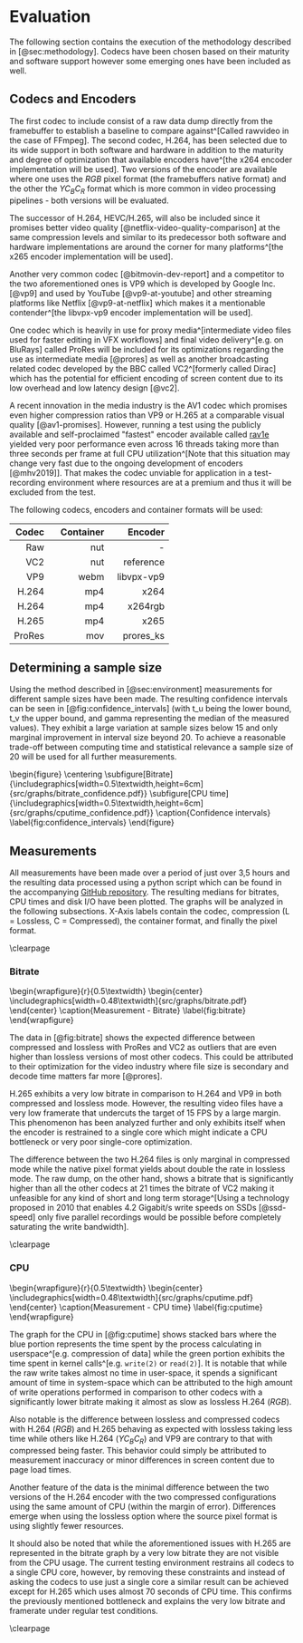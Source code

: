 # Evaluation

<!-- Glossary for framebuffer -->

The following section contains the execution of the methodology described in [@sec:methodology]. Codecs have been chosen based on their maturity and software support however some emerging ones have been included as well.

## Codecs and Encoders

The first codec to include consist of a raw data dump directly from the framebuffer to establish a baseline to compare against^[Called rawvideo in the case of FFmpeg].
The second codec, H.264, has been selected due to its wide support in both software and hardware in addition to the maturity and degree of optimization that available encoders have^[the x264 encoder implementation will be used]. Two versions of the encoder are available where one uses the $RGB$ pixel format (the framebuffers native format) and the other the $YC_BC_R$ format which is more common in video processing pipelines - both versions will be evaluated.

The successor of H.264, HEVC/H.265, will also be included since it promises better video quality [@netflix-video-quality-comparison] at the same compression levels and similar to its predecessor both software and hardware implementations are around the corner for many platforms^[the x265 encoder implementation will be used].

Another very common codec [@bitmovin-dev-report] and a competitor to the two aforementioned ones is VP9 which is developed by Google Inc. [@vp9] and used by YouTube [@vp9-at-youtube] and other streaming platforms like Netflix [@vp9-at-netflix] which makes it a mentionable contender^[the libvpx-vp9 encoder implementation will be used].

One codec which is heavily in use for proxy media^[intermediate video files used for faster editing in VFX workflows] and final video delivery^[e.g. on BluRays] called ProRes will be included for its optimizations regarding the use as intermediate media [@prores] as well as another broadcasting related codec developed by the BBC called VC2^[formerly called Dirac] which has the potential for efficient encoding of screen content due to its low overhead and low latency design [@vc2].

A recent innovation in the media industry is the AV1 codec which promises even higher compression ratios than VP9 or H.265 at a comparable visual quality [@av1-promises]. However, running a test using the publicly available and self-proclaimed "fastest" encoder available called [rav1e](https://github.com/xiph/rav1e) yielded very poor performance even across 16 threads taking more than three seconds per frame at full CPU utilization^[Note that this situation may change very fast due to the ongoing development of encoders [@mhv2019]]. That makes the codec unviable for application in a test-recording environment where resources are at a premium and thus it will be excluded from the test.

The following codecs, encoders and container formats will be used:

<!-- Maybe add sources for mov, mp4 and webm containers -->

|                 Codec | &nbsp;&nbsp;&nbsp;Container | &nbsp;&nbsp;&nbsp;&nbsp;&nbsp;&nbsp;Encoder |
|----------------------:|----------------------------:|--------------------------------------------:|
| &nbsp;&nbsp;&nbsp;Raw |                         nut |                                           - |
|                   VC2 |                         nut |                                   reference |
|                   VP9 |                        webm |                                  libvpx-vp9 |
|                 H.264 |                         mp4 |                                        x264 |
|                 H.264 |                         mp4 |                                     x264rgb |
|                 H.265 |                         mp4 |                                        x265 |
|                ProRes |                         mov |                                   prores_ks |

## Determining a sample size

Using the method described in [@sec:environment] measurements for different sample sizes have been made. The resulting confidence intervals can be seen in [@fig:confidence_intervals] (with t_u being the lower bound, t_v the upper bound, and gamma representing the median of the measured values). They exhibit a large variation at sample sizes below 15 and only marginal improvement in interval size beyond 20. To achieve a reasonable trade-off between computing time and statistical relevance a sample size of 20 will be used for all further measurements.

\begin{figure}
\centering
\subfigure[Bitrate]{\includegraphics[width=0.5\textwidth,height=6cm]{src/graphs/bitrate_confidence.pdf}}
\subfigure[CPU time]{\includegraphics[width=0.5\textwidth,height=6cm]{src/graphs/cputime_confidence.pdf}}
\caption{Confidence intervals}
\label{fig:confidence_intervals}
\end{figure}

## Measurements

All measurements have been made over a period of just over 3,5 hours and the resulting data processed using a python script which can be found in the accompanying [GitHub repository](https://github.com/TilBlechschmidt/TFL-Encoders). The resulting medians for bitrates, CPU times and disk I/O have been plotted. The graphs will be analyzed in the following subsections. X-Axis labels contain the codec, compression (L = Lossless, C = Compressed), the container format, and finally the pixel format.

\clearpage

### Bitrate

\begin{wrapfigure}{r}{0.5\textwidth}
  \begin{center}
    \includegraphics[width=0.48\textwidth]{src/graphs/bitrate.pdf}
  \end{center}
  \caption{Measurement - Bitrate}
  \label{fig:bitrate}
\end{wrapfigure}

The data in [@fig:bitrate] shows the expected difference between compressed and lossless with ProRes and VC2 as outliers that are even higher than lossless versions of most other codecs. This could be attributed to their optimization for the video industry where file size is secondary and decode time matters far more [@prores].

H.265 exhibits a very low bitrate in comparison to H.264 and VP9 in both compressed and lossless mode. However, the resulting video files have a very low framerate that undercuts the target of 15 FPS by a large margin. This phenomenon has been analyzed further and only exhibits itself when the encoder is restrained to a single core which might indicate a CPU bottleneck or very poor single-core optimization.

The difference between the two H.264 files is only marginal in compressed mode while the native pixel format yields about double the rate in lossless mode. The raw dump, on the other hand, shows a bitrate that is significantly higher than all the other codecs at 21 times the bitrate of VC2 making it unfeasible for any kind of short and long term storage^[Using a technology proposed in 2010 that enables 4.2 Gigabit/s write speeds on SSDs [@ssd-speed] only five parallel recordings would be possible before completely saturating the write bandwidth].

\clearpage

### CPU

\begin{wrapfigure}{r}{0.5\textwidth}
  \begin{center}
    \includegraphics[width=0.48\textwidth]{src/graphs/cputime.pdf}
  \end{center}
  \caption{Measurement - CPU time}
  \label{fig:cputime}
\end{wrapfigure}

The graph for the CPU in [@fig:cputime] shows stacked bars where the blue portion represents the time spent by the process calculating in userspace^[e.g. compression of data] while the green portion exhibits the time spent in kernel calls^[e.g. `write(2)` or `read(2)`]. It is notable that while the raw write takes almost no time in user-space, it spends a significant amount of time in system-space which can be attributed to the high amount of write operations performed in comparison to other codecs with a significantly lower bitrate making it almost as slow as lossless H.264 ($RGB$).

Also notable is the difference between lossless and compressed codecs with H.264 ($RGB$) and H.265 behaving as expected with lossless taking less time while others like H.264 ($YC_BC_R$) and VP9 are contrary to that with compressed being faster. This behavior could simply be attributed to measurement inaccuracy or minor differences in screen content due to page load times.

Another feature of the data is the minimal difference between the two versions of the H.264 encoder with the two compressed configurations using the same amount of CPU (within the margin of error). Differences emerge when using the lossless option where the source pixel format is using slightly fewer resources.

It should also be noted that while the aforementioned issues with H.265 are represented in the bitrate graph by a very low bitrate they are not visible from the CPU usage. The current testing environment restrains all codecs to a single CPU core, however, by removing these constraints and instead of asking the codecs to use just a single core a similar result can be achieved except for H.265 which uses almost 70 seconds of CPU time. This confirms the previously mentioned bottleneck and explains the very low bitrate and framerate under regular test conditions.

<!-- TODO Make cpu uniformly capitalized and use gls -->

\clearpage
